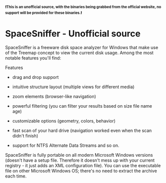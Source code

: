<b><sub>:exclamation:This is an unofficial source, with the binaries being grabbed from the official website, no support will be provided for these binaries.:exclamation:</sub></b>

# SpaceSniffer - Unofficial source

SpaceSniffer is a freeware disk space analyzer for Windows that make use of the Treemap concept to view the current disk usage. Among the most notable features you'll find:

Features

- drag and drop support

- intuitive structure layout (multiple views for different media)

- zoom elements (browser-like navigation)

- powerful filtering (you can filter your results based on size file name age)

- customizable options (geometry, colors, behavior)

- fast scan of your hard drive (navigation worked even when the scan didn't finish)

- support for NTFS Alternate Data Streams and so on.

SpaceSniffer is fully portable on all modern Microsoft Windows versions (doesn't have a setup file. Therefore it doesn't mess up with your current registry - it just adds an XML configuration file). You can use the executable file on other Microsoft Windows OS; there's no need to extract the archive each time.
